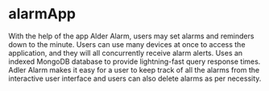 # alarmApp
With the help of the app Alder Alarm, users may set alarms and reminders down to the minute. Users can use many devices at once to access the application, and they will all concurrently receive alarm alerts. Uses an indexed MongoDB database to provide lightning-fast query response times. Adler Alarm makes it easy for a user to keep track of all the alarms from the interactive user interface and users can also delete alarms as per necessity.
